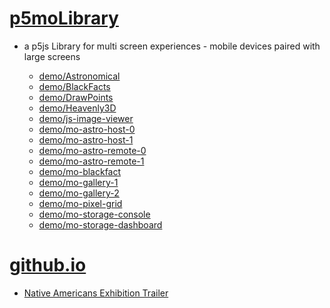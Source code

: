 # [p5moLibrary](https://github.com/molab-itp/p5moLibrary)

- a p5js Library for multi screen experiences - mobile devices paired with large screens

  - [demo/Astronomical](demo/Astronomical?v=68)
  - [demo/BlackFacts](demo/BlackFacts?v=68)
  - [demo/DrawPoints](demo/DrawPoints?v=68)
  - [demo/Heavenly3D](demo/Heavenly3D?v=68)
  - [demo/js-image-viewer](demo/js-image-viewer?v=68)
  - [demo/mo-astro-host-0](demo/mo-astro-host-0?v=68)
  - [demo/mo-astro-host-1](demo/mo-astro-host-1?v=68)
  - [demo/mo-astro-remote-0](demo/mo-astro-remote-0?v=68)
  - [demo/mo-astro-remote-1](demo/mo-astro-remote-1?v=68)
  - [demo/mo-blackfact](demo/mo-blackfacts?v=68)
  - [demo/mo-gallery-1](demo/mo-gallery-1?v=68)
  - [demo/mo-gallery-2](demo/mo-gallery-2?v=68)
  - [demo/mo-pixel-grid](demo/mo-pixel-grid?v=68)
  - [demo/mo-storage-console](demo/mo-storage-console?v=68)
  - [demo/mo-storage-dashboard](demo/mo-storage-dashboard?v=68)

# [github.io](https://molab-itp.github.io/p5moLibrary/src?v=68)

- [Native Americans Exhibition Trailer](demo/BlackFacts?playlist=hpjNGTYvpxw)

<!--

  - [demo/mo-blackfacts-host](demo/mo-blackfacts-host?v=68)
  - [demo/mo-blackfacts-remote](demo/mo-blackfacts-remote?v=68)

# https://www.youtube.com/watch?v=hpjNGTYvpxw
# The Land Carries Our Ancestors: Contemporary Art by Native Americans Exhibition Trailer

 -->
